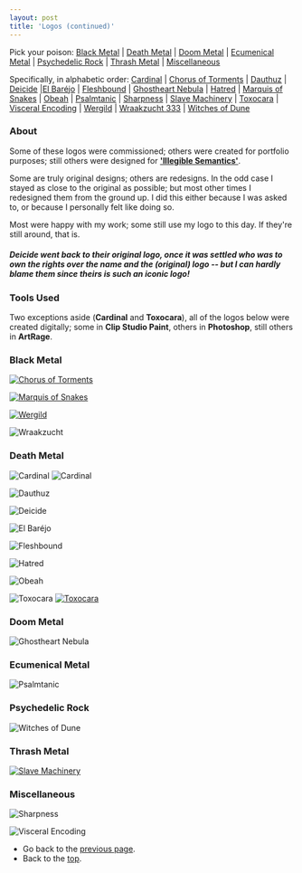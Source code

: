 ```yaml
---
layout: post
title: 'Logos (continued)'
---
```


<a name="top"></a> 
Pick your poison: [Black Metal](#black) | [Death Metal](#death) | [Doom Metal](#doom) | [Ecumenical Metal](#ecumenical) | [Psychedelic Rock](#psychedelic) | [Thrash Metal](#thrash) | [Miscellaneous](#miscellaneous) 

<a name="alphabetic"></a> 
Specifically, in alphabetic order: [Cardinal](#cardinal) | [Chorus of Torments](#chorus) | [Dauthuz](#dauthuz) | [Deicide](#deicide) |[El Baréjo](#barejo) | [Fleshbound](#fleshbound) | [Ghostheart Nebula](#ghostheart) | [Hatred](#hatred) | [Marquis of Snakes](#marquis) | [Obeah](#obeah) | [Psalmtanic](#psalmtanic) | [Sharpness](#sharpness) | [Slave Machinery](#slave) | [Toxocara](#toxocara) | [Visceral Encoding](#visceral) | [Wergild](#wergild) | [Wraakzucht 333](#wraakzucht) | [Witches of Dune](#witchesofdune)


### About
Some of these logos were commissioned; others were created for portfolio purposes; still others were designed for <a href="../projects/proj-8" target="_blank" rel="noopener"><span>**'Illegible Semantics'**</span></a>. 

Some are truly original designs; others are redesigns. In the odd case I stayed as close to the original as possible; but most other times I redesigned them from the ground up. I did this either because I was asked to, or because I personally felt like doing so. 

Most were happy with my work; some still use my logo to this day. If they're still around, that is. 

##### **Deicide** went back to their original logo, once it was settled who was to own the rights over the name and the (original) logo -- but I can hardly blame them since theirs is such an iconic logo!


### Tools Used
Two exceptions aside (**Cardinal** and **Toxocara**), all of the logos below were created digitally; some in **Clip Studio Paint**, others in **Photoshop**, still others in **ArtRage**.

<a name="black"></a> 
### Black Metal
<a name="chorus"></a> 
[<img src="..\assets\img\projects\proj-3\chorus.jpg" alt="Chorus of Torments">](/CHORUSOFTORMENTS/)

<a name="wraakzucht"></a> 
[<img src="..\assets\img\projects\proj-3\marquis.jpg" alt="Marquis of Snakes">](/MARQUISOFSNAKES/)

<a name="wergild"></a> 
[<img src="..\assets\img\projects\proj-3\wergild.jpg" alt="Wergild">](/WERGILD/)

<a name="wraakzucht"></a> 
![Wraakzucht](..\assets\img\projects\proj-3\Wraakzucht.jpg)

<a name="death"></a> 
### Death Metal
<a name="cardinal"></a> 
![Cardinal](..\assets\img\projects\proj-3\cardinal.jpg)
![Cardinal](..\assets\img\projects\proj-3\cardinal2.jpg)

<a name="dauthuz"></a> 
![Dauthuz](..\assets\img\projects\proj-3\Dauthuz.jpg)

<a name="deicide"></a> 
![Deicide](..\assets\img\projects\proj-3\deicide.jpg)

<a name="barejo"></a> 
![El Baréjo](..\assets\img\projects\proj-3\barejo.jpg)

<a name="fleshbound"></a> 
![Fleshbound](..\assets\img\projects\proj-3\fleshboundori.jpg)

<a name="hatred"></a> 
![Hatred](..\assets\img\projects\proj-3\hatred.jpg)

<a name="obeah"></a> 
![Obeah](..\assets\img\projects\proj-3\Obeah.jpg)

<a name="Toxocara"></a> 
![Toxocara](..\assets\img\projects\proj-3\toxoori.jpg)
[<img src="..\assets\img\projects\proj-3\toxoskull.jpg" alt="Toxocara">](/TOXOCARA/)

<a name="doom"></a> 
### Doom Metal
<a name="ghostheart"></a> 
![Ghostheart Nebula](..\assets\img\projects\proj-3\GhostheartNebula.jpg)

<a name="ecumenical"></a> 
### Ecumenical Metal
<a name="psalmtanic"></a> 
![Psalmtanic](..\assets\img\projects\proj-3\psalmtanic.jpg)

<a name="psychedelic"></a> 
### Psychedelic Rock
<a name="witchesofdune"></a> 
![Witches of Dune](..\assets\img\projects\proj-3\witchesofdune.jpg)


<a name="thrash"></a> 
### Thrash Metal
<a name="slavemachinery"></a> 
[<img src="..\assets\img\projects\proj-3\slavemachinery.jpg" alt="Slave Machinery">](/SLAVEMACHINERY/)


<a name="miscellaneous"></a> 
### Miscellaneous
<a name="sharpness"></a> 
![Sharpness](..\assets\img\projects\proj-3\sharpness3.jpg)

<a name="visceral"></a> 
![Visceral Encoding](..\assets\img\projects\proj-3\Visceral.jpg)

- Go back to the [previous page](../projects/proj-3).
- Back to the [top](#top).
